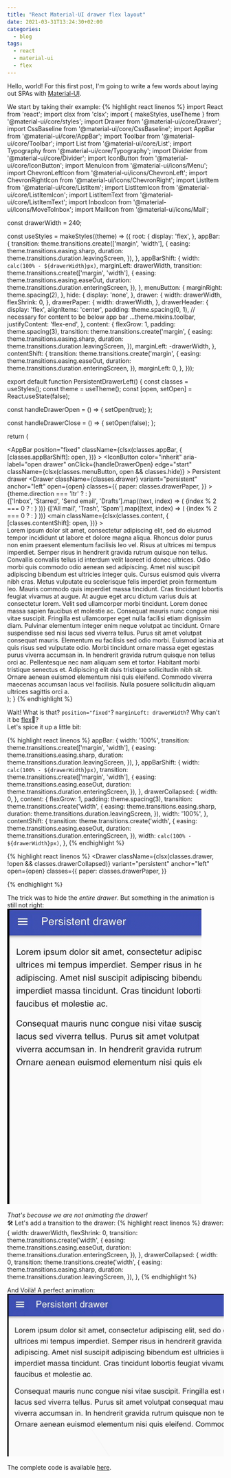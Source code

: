 ```yaml
---
title: "React Material-UI drawer flex layout"
date: 2021-03-31T13:24:30+02:00
categories:
  - blog
tags:
  - react
  - material-ui
  - flex
---
```


Hello, world! 
For this first post, I'm going to write a few words about laying out SPAs with [Material-UI][material-ui].

We start by taking their example:
{% highlight react linenos %}
import React from 'react';
import clsx from 'clsx';
import { makeStyles, useTheme } from '@material-ui/core/styles';
import Drawer from '@material-ui/core/Drawer';
import CssBaseline from '@material-ui/core/CssBaseline';
import AppBar from '@material-ui/core/AppBar';
import Toolbar from '@material-ui/core/Toolbar';
import List from '@material-ui/core/List';
import Typography from '@material-ui/core/Typography';
import Divider from '@material-ui/core/Divider';
import IconButton from '@material-ui/core/IconButton';
import MenuIcon from '@material-ui/icons/Menu';
import ChevronLeftIcon from '@material-ui/icons/ChevronLeft';
import ChevronRightIcon from '@material-ui/icons/ChevronRight';
import ListItem from '@material-ui/core/ListItem';
import ListItemIcon from '@material-ui/core/ListItemIcon';
import ListItemText from '@material-ui/core/ListItemText';
import InboxIcon from '@material-ui/icons/MoveToInbox';
import MailIcon from '@material-ui/icons/Mail';

const drawerWidth = 240;

const useStyles = makeStyles((theme) => ({
  root: {
    display: 'flex',
  },
  appBar: {
    transition: theme.transitions.create(['margin', 'width'], {
      easing: theme.transitions.easing.sharp,
      duration: theme.transitions.duration.leavingScreen,
    }),
  },
  appBarShift: {
    width: `calc(100% - ${drawerWidth}px)`,
    marginLeft: drawerWidth,
    transition: theme.transitions.create(['margin', 'width'], {
      easing: theme.transitions.easing.easeOut,
      duration: theme.transitions.duration.enteringScreen,
    }),
  },
  menuButton: {
    marginRight: theme.spacing(2),
  },
  hide: {
    display: 'none',
  },
  drawer: {
    width: drawerWidth,
    flexShrink: 0,
  },
  drawerPaper: {
    width: drawerWidth,
  },
  drawerHeader: {
    display: 'flex',
    alignItems: 'center',
    padding: theme.spacing(0, 1),
    // necessary for content to be below app bar
    ...theme.mixins.toolbar,
    justifyContent: 'flex-end',
  },
  content: {
    flexGrow: 1,
    padding: theme.spacing(3),
    transition: theme.transitions.create('margin', {
      easing: theme.transitions.easing.sharp,
      duration: theme.transitions.duration.leavingScreen,
    }),
    marginLeft: -drawerWidth,
  },
  contentShift: {
    transition: theme.transitions.create('margin', {
      easing: theme.transitions.easing.easeOut,
      duration: theme.transitions.duration.enteringScreen,
    }),
    marginLeft: 0,
  },
}));

export default function PersistentDrawerLeft() {
  const classes = useStyles();
  const theme = useTheme();
  const [open, setOpen] = React.useState(false);

  const handleDrawerOpen = () => {
    setOpen(true);
  };

  const handleDrawerClose = () => {
    setOpen(false);
  };

  return (
    <div className={classes.root}>
      <CssBaseline />
      <AppBar
        position="fixed"
        className={clsx(classes.appBar, {
          [classes.appBarShift]: open,
        })}
      >
        <Toolbar>
          <IconButton
            color="inherit"
            aria-label="open drawer"
            onClick={handleDrawerOpen}
            edge="start"
            className={clsx(classes.menuButton, open && classes.hide)}
          >
            <MenuIcon />
          </IconButton>
          <Typography variant="h6" noWrap>
            Persistent drawer
          </Typography>
        </Toolbar>
      </AppBar>
      <Drawer
        className={classes.drawer}
        variant="persistent"
        anchor="left"
        open={open}
        classes={{
          paper: classes.drawerPaper,
        }}
      >
        <div className={classes.drawerHeader}>
          <IconButton onClick={handleDrawerClose}>
            {theme.direction === 'ltr' ? <ChevronLeftIcon /> : <ChevronRightIcon />}
          </IconButton>
        </div>
        <Divider />
        <List>
          {['Inbox', 'Starred', 'Send email', 'Drafts'].map((text, index) => (
            <ListItem button key={text}>
              <ListItemIcon>{index % 2 === 0 ? <InboxIcon /> : <MailIcon />}</ListItemIcon>
              <ListItemText primary={text} />
            </ListItem>
          ))}
        </List>
        <Divider />
        <List>
          {['All mail', 'Trash', 'Spam'].map((text, index) => (
            <ListItem button key={text}>
              <ListItemIcon>{index % 2 === 0 ? <InboxIcon /> : <MailIcon />}</ListItemIcon>
              <ListItemText primary={text} />
            </ListItem>
          ))}
        </List>
      </Drawer>
      <main
        className={clsx(classes.content, {
          [classes.contentShift]: open,
        })}
      >
        <div className={classes.drawerHeader} />
        <Typography paragraph>
          Lorem ipsum dolor sit amet, consectetur adipiscing elit, sed do eiusmod tempor incididunt
          ut labore et dolore magna aliqua. Rhoncus dolor purus non enim praesent elementum
          facilisis leo vel. Risus at ultrices mi tempus imperdiet. Semper risus in hendrerit
          gravida rutrum quisque non tellus. Convallis convallis tellus id interdum velit laoreet id
          donec ultrices. Odio morbi quis commodo odio aenean sed adipiscing. Amet nisl suscipit
          adipiscing bibendum est ultricies integer quis. Cursus euismod quis viverra nibh cras.
          Metus vulputate eu scelerisque felis imperdiet proin fermentum leo. Mauris commodo quis
          imperdiet massa tincidunt. Cras tincidunt lobortis feugiat vivamus at augue. At augue eget
          arcu dictum varius duis at consectetur lorem. Velit sed ullamcorper morbi tincidunt. Lorem
          donec massa sapien faucibus et molestie ac.
        </Typography>
        <Typography paragraph>
          Consequat mauris nunc congue nisi vitae suscipit. Fringilla est ullamcorper eget nulla
          facilisi etiam dignissim diam. Pulvinar elementum integer enim neque volutpat ac
          tincidunt. Ornare suspendisse sed nisi lacus sed viverra tellus. Purus sit amet volutpat
          consequat mauris. Elementum eu facilisis sed odio morbi. Euismod lacinia at quis risus sed
          vulputate odio. Morbi tincidunt ornare massa eget egestas purus viverra accumsan in. In
          hendrerit gravida rutrum quisque non tellus orci ac. Pellentesque nec nam aliquam sem et
          tortor. Habitant morbi tristique senectus et. Adipiscing elit duis tristique sollicitudin
          nibh sit. Ornare aenean euismod elementum nisi quis eleifend. Commodo viverra maecenas
          accumsan lacus vel facilisis. Nulla posuere sollicitudin aliquam ultrices sagittis orci a.
        </Typography>
      </main>
    </div>
  );
}
{% endhighlight %}

Wait! What is that? ```position="fixed"```? ```marginLeft: drawerWidth```? Why can't it be [flex][flex-csstricks]🤩?  
Let's spice it up a little bit:

{% highlight react linenos %}
  appBar: {
    width: '100%',
    transition: theme.transitions.create(['margin', 'width'], {
      easing: theme.transitions.easing.sharp,
      duration: theme.transitions.duration.leavingScreen,
    }),
  },
  appBarShift: {
    width: `calc(100% - ${drawerWidth}px)`,
    transition: theme.transitions.create(['margin', 'width'], {
      easing: theme.transitions.easing.easeOut,
      duration: theme.transitions.duration.enteringScreen,
    }),
  },
  drawerCollapsed: {
    width: 0,
  },
  content: {
    flexGrow: 1,
    padding: theme.spacing(3),
    transition: theme.transitions.create('width', {
      easing: theme.transitions.easing.sharp,
      duration: theme.transitions.duration.leavingScreen,
    }),
    width: '100%',
  },
  contentShift: {
    transition: theme.transitions.create('width', {
      easing: theme.transitions.easing.easeOut,
      duration: theme.transitions.duration.enteringScreen,
    }),
    width: `calc(100% - ${drawerWidth}px)`,
  },
{% endhighlight %}

{% highlight react linenos %}
<Drawer
    className={clsx(classes.drawer, !open && classes.drawerCollapsed)}
    variant="persistent"
    anchor="left"
    open={open}
    classes={{
      paper: classes.drawerPaper,
    }}
>
{% endhighlight %}

The trick was to hide the *entire drawer*. But something in the animation is still not right:  
![side-menu-slow-animation](/assets/images/2021-03-31-material-ui-drawer-flex-layout/side-menu-slow-animation.gif)  

*That's because we are not animating the drawer!*  
🛠 Let's add a transition to the drawer:
{% highlight react linenos %}
drawer: {
    width: drawerWidth,
    flexShrink: 0,
    transition: theme.transitions.create('width', {
      easing: theme.transitions.easing.easeOut,
      duration: theme.transitions.duration.enteringScreen,
    }),
  },
  drawerCollapsed: {
    width: 0,
    transition: theme.transitions.create('width', {
      easing: theme.transitions.easing.sharp,
      duration: theme.transitions.duration.leavingScreen,
    }),
  },
{% endhighlight %}

And Voilà! A perfect animation:
![side-menu-slow-animation](/assets/images/2021-03-31-material-ui-drawer-flex-layout/side-menu-perfect-animation.gif)

The complete code is available [here][flex-layout-react-material-ui-drawer].

[material-ui]: https://material-ui.com/
[material-ui-drawer]: https://material-ui.com/components/drawers/
[flex-csstricks]: https://css-tricks.com/snippets/css/a-guide-to-flexbox/
[flex-layout-react-material-ui-drawer]: https://github.com/liorp/flex-layout-react-material-ui-drawer
